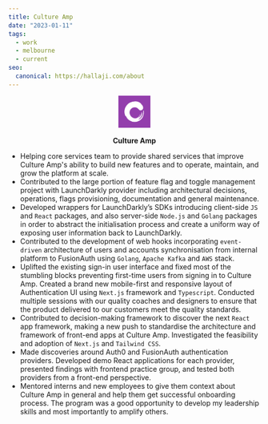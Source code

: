 ```yaml
---
title: Culture Amp
date: "2023-01-11"
tags:
  - work
  - melbourne
  - current
seo:
  canonical: https://hallaji.com/about
---
```


<p align='center'>
  <img src='/stories/cultureamp/cultureamp.png' height='64' />
</p>
<p align='center'>
  <b>Culture Amp</b><br />
</p>

- Helping core services team to provide shared services that improve Culture Amp's
  ability to build new features and to operate, maintain, and grow the platform
  at scale.
- Contributed to the large portion of feature flag and toggle management project
  with LaunchDarkly provider including architectural decisions, operations, flags
  provisioning, documentation and general maintenance.
- Developed wrappers for LaunchDarkly’s SDKs introducing client-side `JS` and `React`
  packages, and also server-side `Node.js` and `Golang` packages in order to abstract
  the initialisation process and create a uniform way of exposing user information
  back to LaunchDarkly.
- Contributed to the development of web hooks incorporating `event-driven` architecture
  of users and accounts synchronisation from internal platform to FusionAuth using
  `Golang`, `Apache Kafka` and `AWS` stack.
- Uplifted the existing sign-in user interface and fixed most of the stumbling
  blocks preventing first-time users from signing in to Culture Amp. Created a brand
  new mobile-first and responsive layout of Authentication UI using `Next.js`
  framework and `Typescript`. Conducted multiple sessions with our quality coaches
  and designers to ensure that the product delivered to our customers meet the
  quality standards.
- Contributed to decision-making framework to discover the next `React` app
  framework, making a new push to standardise the architecture and framework of
  front-end apps at Culture Amp. Investigated the feasibility and adoption of
  `Next.js` and `Tailwind CSS`.
- Made discoveries around Auth0 and FusionAuth authentication providers. Developed
  demo React applications for each provider, presented findings with frontend
  practice group, and tested both providers from a front-end perspective.
- Mentored interns and new employees to give them context about Culture Amp in
  general and help them get successful onboarding process. The program was a
  good opportunity to develop my leadership skills and most importantly to
  amplify others.
